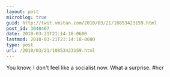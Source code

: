 ```yaml
---
layout: post
microblog: true
guid: http://twit.vmstan.com/2010/03/21/10853423159.html
post_id: 3048467
date: 2010-03-21T21:14:18-0600
lastmod: 2010-03-21T21:14:18-0600
type: post
url: /2010/03/21/10853423159.html
---
```

You know, I don't feel like a socialist now. What a surprise. #hcr
